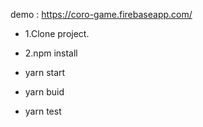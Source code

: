 demo : https://coro-game.firebaseapp.com/

- 1.Clone project. 
- 2.npm install 
  

- yarn start

- yarn buid

- yarn test
